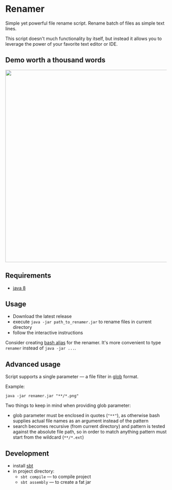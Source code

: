 Renamer
===

Simple yet powerful file rename script. 
Rename batch of files as simple text lines.

 
 
This script doesn't much functionality by itself, but instead it 
 allows you to leverage the power of your favorite text editor or IDE.
 

Demo worth a thousand words
---

<img width=600 src=https://cloud.githubusercontent.com/assets/2865203/17642245/08c6d790-60f3-11e6-81a0-472c6f7ea55c.gif>

Requirements
---

* [java 8](http://www.oracle.com/technetwork/java/javase/downloads/index.html)

Usage
---

* Download the latest release
* execute `java -jar path_to_renamer.jar` to rename files in current directory
* follow the interactive instructions

Consider creating [bash alias](http://tldp.org/LDP/abs/html/aliases.html) for 
the renamer. It's more convenient to type `renamer` instead of `java -jar ...`.   


Advanced usage
---

Script supports a single parameter — a file filter in 
[glob](https://en.wikipedia.org/wiki/Glob_(programming)) format.

Example:
```
java -jar renamer.jar "**/*.png"
```


Two things to keep in mind when providing glob parameter:
 
* glob parameter must be enclosed in quotes (`"**"`), as otherwise
    bash supplies actual file names as an argument instead of the pattern
* search becomes recursive (from current directory) 
    and pattern is tested against the absolute file path,
    so in order to match anything pattern must start from the wildcard (`**/*.ext`)


Development
---

* install [sbt](http://www.scala-sbt.org/)
* in project directory:
    * `sbt compile` — to compile project
    * `sbt assembly` — to create a fat jar
